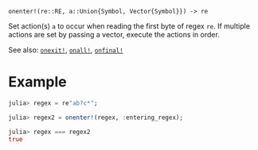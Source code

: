 ```
onenter!(re::RE, a::Union{Symbol, Vector{Symbol}}) -> re
```

Set action(s) `a` to occur when reading the first byte of regex `re`. If multiple actions are set by passing a vector, execute the actions in order.

See also: [`onexit!`](@ref), [`onall!`](@ref), [`onfinal!`](@ref)

# Example

```julia
julia> regex = re"ab?c*";

julia> regex2 = onenter!(regex, :entering_regex);

julia> regex === regex2
true
```
